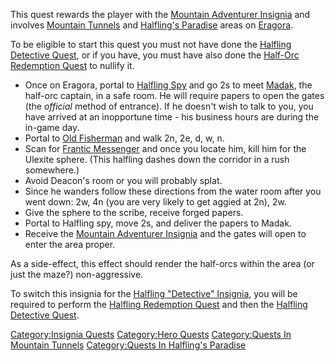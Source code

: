 This quest rewards the player with the [Mountain Adventurer
Insignia](Mountain_Adventurer_Insignia "wikilink") and involves
[Mountain Tunnels](:Category:Mountain_Tunnels "wikilink") and
[Halfling's Paradise](:Category:Halfling's_Paradise "wikilink") areas on
[Eragora](:Category:Eragora "wikilink").

To be eligible to start this quest you must not have done the [Halfling
Detective Quest](Halfling_Detective_Quest "wikilink"), or if you have,
you must have also done the [Half-Orc Redemption
Quest](Half-Orc_Redemption_Quest "wikilink") to nullify it.

-   Once on Eragora, portal to [Halfling Spy](Halfling_Spy "wikilink")
    and go 2s to meet [Madak](Madak "wikilink"), the half-orc captain,
    in a safe room. He will require papers to open the gates (the
    *official* method of entrance). If he doesn't wish to talk to you,
    you have arrived at an inopportune time - his business hours are
    during the in-game day.
-   Portal to [Old Fisherman](Old_Fisherman "wikilink") and walk 2n, 2e,
    d, w, n.
-   Scan for [Frantic Messenger](Frantic_Messenger "wikilink") and once
    you locate him, kill him for the Ulexite sphere. (This halfling
    dashes down the corridor in a rush somewhere.)
-   Avoid Deacon's room or you will probably splat.
-   Since he wanders follow these directions from the water room after
    you went down: 2w, 4n (you are very likely to get aggied at 2n), 2w.
-   Give the sphere to the scribe, receive forged papers.
-   Portal to Halfling spy, move 2s, and deliver the papers to Madak.
-   Receive the [Mountain Adventurer
    Insignia](Mountain_Adventurer_Insignia "wikilink") and the gates
    will open to enter the area proper.

As a side-effect, this effect should render the half-orcs within the
area (or just the maze?) non-aggressive.

To switch this insignia for the [Halfling "Detective"
Insignia](Halfling_"Detective"_Insignia "wikilink"), you will be
required to perform the [Halfling Redemption
Quest](Halfling_Redemption_Quest "wikilink") and then the [Halfling
Detective Quest](Halfling_Detective_Quest "wikilink").

[Category:Insignia Quests](Category:Insignia_Quests "wikilink")
[Category:Hero Quests](Category:Hero_Quests "wikilink") [Category:Quests
In Mountain Tunnels](Category:Quests_In_Mountain_Tunnels "wikilink")
[Category:Quests In Halfling's
Paradise](Category:Quests_In_Halfling's_Paradise "wikilink")
